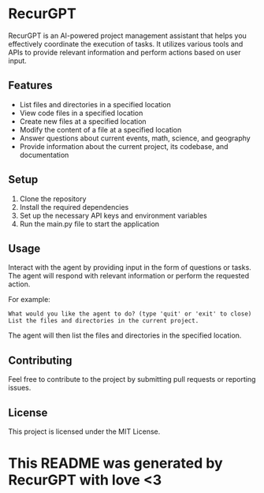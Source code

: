 # RecurGPT

RecurGPT is an AI-powered project management assistant that helps you effectively coordinate the execution of tasks. It utilizes various tools and APIs to provide relevant information and perform actions based on user input.

## Features

- List files and directories in a specified location
- View code files in a specified location
- Create new files at a specified location
- Modify the content of a file at a specified location
- Answer questions about current events, math, science, and geography
- Provide information about the current project, its codebase, and documentation

## Setup

1. Clone the repository
2. Install the required dependencies
3. Set up the necessary API keys and environment variables
4. Run the main.py file to start the application

## Usage

Interact with the agent by providing input in the form of questions or tasks. The agent will respond with relevant information or perform the requested action.

For example:

```
What would you like the agent to do? (type 'quit' or 'exit' to close)
List the files and directories in the current project.
```

The agent will then list the files and directories in the specified location.

## Contributing

Feel free to contribute to the project by submitting pull requests or reporting issues.

## License

This project is licensed under the MIT License.

# This README was generated by RecurGPT with love <3